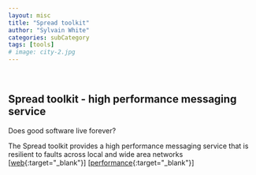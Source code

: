 ```yaml
---
layout: misc
title: "Spread toolkit"
author: "Sylvain White"
categories: subCategory
tags: [tools]
# image: city-2.jpg
---
```

<br/>

## Spread toolkit - high performance messaging service

Does good software live forever?

The Spread toolkit provides a high performance messaging service that is resilient to faults across local and wide area networks [[web](http://www.spread.org/index.html){:target="_blank"}] [[performance](http://www.cnds.jhu.edu/pub/papers/cnds-2004-1.pdf){:target="_blank"}]

